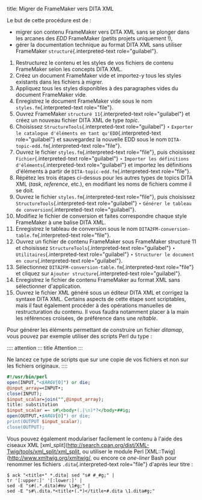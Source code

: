 title: Migrer de FrameMaker vers DITA XML

Le but de cette procédure est de :

-   migrer son contenu FrameMaker vers DITA XML sans se plonger dans les
    arcanes des *EDD* FrameMaker (petits projets uniquement !),
-   gérer la documentation technique au format DITA XML sans utiliser
    FrameMaker `structuré`{.interpreted-text role="guilabel"}.

1.  Restructurez le contenu et les styles de vos fichiers de contenu
    FrameMaker selon les concepts DITA XML.
2.  Créez un document FrameMaker vide et importez-y tous les styles
    existants dans les fichiers à migrer.
3.  Appliquez tous les styles disponibles à des paragraphes vides du
    document FrameMaker vide.
4.  Enregistrez le document FrameMaker vide sous le nom
    `styles.fm`{.interpreted-text role="file"}.
5.  Ouvrez FrameMaker `structuré 11`{.interpreted-text role="guilabel"}
    et créez un nouveau fichier DITA XML de type *topic*.
6.  Choisissez `StructureTools`{.interpreted-text role="guilabel"} ‣
    `Exporter le catalogue d'éléments en tant
    qu'EDD`{.interpreted-text role="guilabel"} et sauvegardez la
    nouvelle EDD sous le nom `DITA-topic-edd.fm`{.interpreted-text
    role="file"}.
7.  Ouvrez le fichier `styles.fm`{.interpreted-text role="file"}, puis
    choisissez `Fichier`{.interpreted-text role="guilabel"} ‣
    `Importer les
    définitions d'éléments`{.interpreted-text role="guilabel"} et
    importez les définitions d\'éléments à partir de
    `DITA-topic-edd.fm`{.interpreted-text role="file"}.
8.  Répétez les trois étapes ci-dessus pour les autres types de topics
    DITA XML (*task*, *reference*, etc.), en modifiant les noms de
    fichiers comme il se doit.
9.  Ouvrez le fichier `styles.fm`{.interpreted-text role="file"}, puis
    choisissez `StructureTools`{.interpreted-text role="guilabel"} ‣
    `Générer le tableau de conversion`{.interpreted-text
    role="guilabel"}.
10. Modifiez le fichier de conversion et faites correspondre chaque
    style FrameMaker à une balise DITA XML.
11. Enregistrez le tableau de conversion sous le nom
    `DITA2FM-conversion-table.fm`{.interpreted-text role="file"}.
12. Ouvrez un fichier de contenu FrameMaker sous FrameMaker structuré 11
    et choisissez `StructureTools`{.interpreted-text role="guilabel"} ‣
    `Utilitaires`{.interpreted-text role="guilabel"} ‣
    `Structurer le document en
    cours`{.interpreted-text role="guilabel"}.
13. Sélectionnez `DITA2FM-conversion-table.fm`{.interpreted-text
    role="file"} et cliquez sur `Ajouter
    structure`{.interpreted-text role="guilabel"}.
14. Enregistrez le fichier de contenu FrameMaker au format XML sans
    sélectionner d\'application.
15. Ouvrez le fichier XML généré sous un éditeur DITA XML et corrigez la
    syntaxe DITA XML. Certains aspects de cette étape sont scriptables,
    mais il faut également procéder à des opérations manuelles de
    restructuration du contenu. Il vous faudra notamment placer à la
    main les références croisées, de préférence dans une *reltable*.

Pour générer les éléments permettant de construire un fichier *ditamap*,
vous pouvez par exemple utiliser des scripts Perl du type :

:::: attention
::: title
Attention
:::

Ne lancez ce type de scripts que sur une copie de vos fichiers et non
sur les fichiers originaux.
::::

``` perl
#!/usr/bin/perl
open(INPUT,"<$ARGV[0]") or die;
@input_array=<INPUT‣;
close(INPUT);
$input_scalar=join("",@input_array);
title: substitution
$input_scalar =~ s#\<body‣(.|\n)*?</body‣##ig;
open(OUTPUT,‣$ARGV[0]") or die;
print(OUTPUT $input_scalar);
close(OUTPUT);
```

Vous pouvez également modulariser facilement le contenu à l\'aide des
ciseaux XML
\[xml_split\](<http://search.cpan.org/dist/XML-Twig/tools/xml_split/xml_split>,
ou utiliser le module Perl
\[XML::Twig\](<http://www.xmltwig.org/xmltwig/>, ou encore ce
*one-liner* Bash pour renommer les fichiers `.dita`{.interpreted-text
role="file"} d\'après leur titre :

``` console
$ ack "<title‣" *.dita| sed "s# #_#g;" |
tr '[:upper:]' '[:lower:]' |
sed -E "s#(.*.dita)#mv \1#g;" |
sed -E "s#\.dita.*<title‣(.*)</title‣#.dita \1.dita#g;"
```
